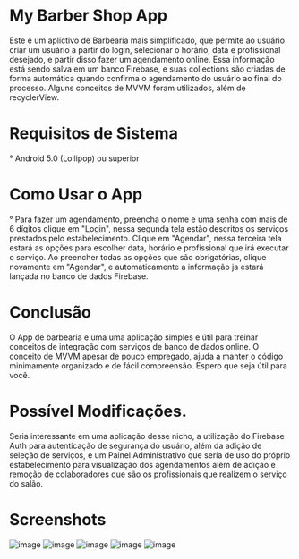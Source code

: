 # My Barber Shop App

<div>
  Este é um aplictivo de Barbearia mais simplificado, que permite ao usuário criar um usuário a partir do login, selecionar o horário, data e profissional desejado, e partir disso fazer um agendamento online. Essa informação está sendo salva em um banco Firebase, e suas collections são criadas de forma automática quando confirma o agendamento do usuário ao final do processo. Alguns conceitos de MVVM foram utilizados, além de recyclerView.
</div>

# Requisitos de Sistema

° Android 5.0 (Lollipop) ou superior

# Como Usar o App
<div>
° Para fazer um agendamento, preencha o nome e uma senha com mais de 6 dígitos clique em "Login", nessa segunda tela estão descritos os serviços prestados pelo estabelecimento. Clique em "Agendar", nessa terceira tela estará as opções para escolher data, horário e profissional que irá executar o serviço. Ao preencher todas as opções que são obrigatórias, clique novamente em "Agendar", e automaticamente a informação ja estará lançada no banco de dados Firebase.
</div>

# Conclusão
<div>
O App de barbearia e uma uma aplicação simples e útil para treinar conceitos de integração com serviços de banco de dados online. O conceito de MVVM apesar de pouco empregado, ajuda a manter o código minimamente organizado e de fácil compreensão. Espero que seja útil para você.
</div>

# Possível Modificações.
<div>
Seria interessante em uma aplicação desse nicho, a utilização do Firebase Auth para autenticação de segurança do usuário, além da adição de seleção de serviços, e um Painel Administrativo que seria de uso do próprio estabelecimento para visualização dos agendamentos além de adição e remoção de colaboradores que são os profissionais que realizem o serviço do salão.
</div>

# Screenshots

![image](https://github.com/wrksystem/My_Barber_Shop_App/assets/51803873/e3bea3f4-d513-4136-b97c-62cd44833605)
![image](https://github.com/wrksystem/My_Barber_Shop_App/assets/51803873/8556c837-2b80-425f-b703-cdcc70a6a6b9)
![image](https://github.com/wrksystem/My_Barber_Shop_App/assets/51803873/058cdf5e-8540-42fd-9542-fab1e3751b95)
![image](https://github.com/wrksystem/My_Barber_Shop_App/assets/51803873/4acb6b27-1a39-4c45-b130-4d6f8fe444ac)
![image](https://github.com/wrksystem/My_Barber_Shop_App/assets/51803873/ddc2d5ab-998d-4399-b0d0-65bf8747358f)







